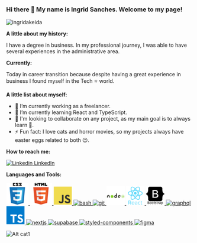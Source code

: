 ### Hi there 👋 My name is Ingrid Sanches. Welcome to my page!
<p align="left"> <img src="https://komarev.com/ghpvc/?username=ingridakeida&label=Profile%20views&color=0e75b6&style=flat" alt="ingridakeida" /> </p>

**A little about my history:**

I have a degree in business. In my professional journey, I was able to have several experiences in the administrative area. 

**Currently:**

Today in career transition because despite having a great experience in business I found myself in the Tech :star: world.

**A little list about myself:**
- 🔭 I’m currently working as a freelancer.
- 🌱 I’m currently learning React and TypeScript. 
- 👯 I'm looking to collaborate on any project, as my main goal is to always learn :heartbeat:.  
- ⚡ Fun fact: I love cats and horror movies, so my projects always have easter eggs related to both :wink:. 

**How to reach me:**

[![Linkedin](https://i.stack.imgur.com/gVE0j.png) LinkedIn](https://www.linkedin.com/in/ingrid-sanches/)&nbsp;
<!--My Portfolio []
My Blog []
My E-mail []
[I'm an inline-style link](https://www.google.com)-->

**Languages and Tools:**
<p align="left"> 
  <a href="https://www.w3schools.com/css/" target="_blank" rel="noreferrer"> 
    <img src="https://raw.githubusercontent.com/devicons/devicon/master/icons/css3/css3-original-wordmark.svg" alt="css3" width="60" height="60"/> 
  </a> 
  
  <a href="https://www.w3.org/html/" target="_blank" rel="noreferrer"> 
    <img src="https://raw.githubusercontent.com/devicons/devicon/master/icons/html5/html5-original-wordmark.svg" alt="html5" width="60" height="60"/> 
  </a> 
  
  <a href="https://developer.mozilla.org/en-US/docs/Web/JavaScript" target="_blank" rel="noreferrer"> 
    <img src="https://raw.githubusercontent.com/devicons/devicon/master/icons/javascript/javascript-original.svg" alt="javascript" width="50" height="50"/> 
  </a> 
  
  <a href="https://www.gnu.org/software/bash/" target="_blank" rel="noreferrer"> 
    <img src="https://www.vectorlogo.zone/logos/gnu_bash/gnu_bash-icon.svg" alt="bash" width="50" height="50"/> 
  </a>
  
  <a href="https://git-scm.com/" target="_blank" rel="noreferrer"> 
    <img src="https://www.vectorlogo.zone/logos/git-scm/git-scm-icon.svg" alt="git" width="50" height="50"/> 
  </a>
  
  <a href="https://nodejs.org" target="_blank" rel="noreferrer"> 
    <img src="https://raw.githubusercontent.com/devicons/devicon/master/icons/nodejs/nodejs-original-wordmark.svg" alt="nodejs" width="50" height="50"/> 
  </a> 
  
  <a href="https://reactjs.org/" target="_blank" rel="noreferrer"> 
    <img src="https://raw.githubusercontent.com/devicons/devicon/master/icons/react/react-original-wordmark.svg" alt="react" width="50" height="50"/> 
  </a> 
  
  <a href="https://getbootstrap.com" target="_blank" rel="noreferrer"> 
    <img src="https://raw.githubusercontent.com/devicons/devicon/master/icons/bootstrap/bootstrap-plain-wordmark.svg" alt="bootstrap" width="50" height="50"/> 
  </a>
  
  <a href="https://graphql.org" target="_blank" rel="noreferrer"> 
    <img src="https://www.vectorlogo.zone/logos/graphql/graphql-icon.svg" alt="graphql" width="50" height="50" background-color="#fff"/> 
  </a>
  
  <a href="https://www.typescriptlang.org/" target="_blank" rel="noreferrer"> 
    <img src="https://raw.githubusercontent.com/devicons/devicon/master/icons/typescript/typescript-original.svg" alt="typescript" width="50" height="50"/> 
  </a> 
    
  <a href="https://nextjs.org/" target="_blank" rel="noreferrer"> 
    <img src="https://cdn.worldvectorlogo.com/logos/nextjs-2.svg" alt="nextjs" width="40" height="40" /> 
  </a>

  <a href="https://supabase.com/" target="_blank" rel="noreferrer"> 
    <img src="https://d2eip9sf3oo6c2.cloudfront.net/tags/images/000/001/299/square_480/supabase-logo-icon_1.png" alt="supabase" width="50" height="50"/> 
  </a>

  <a href="https://styled-components.com/" target="_blank" rel="noreferrer"> 
    <img src="https://raw.githubusercontent.com/styled-components/brand/master/styled-components.png" alt="styled-components" width="50" height="50"/> 
  </a>
 
  <a href="https://www.figma.com/" target="_blank" rel="noreferrer"> 
    <img src="https://www.vectorlogo.zone/logos/figma/figma-icon.svg" alt="figma" width="50" height="50"/> 
  </a>

</p>

<!--[![Top Langs](https://github-readme-stats.vercel.app/api/top-langs/?username=IngridAkeida&show_icons=true&theme=tokyonight)
](https://github.com/anuraghazra/github-readme-stats)

[![GitHub Streak](https://github-readme-streak-stats.herokuapp.com?user=IngridAkeida&theme=radical&hide_border=true)](https://git.io/streak-stats)-->

<!-- [![Top Langs](https://github-readme-stats.vercel.app/api/top-langs/?username=IngridAkeida&layout=compact&theme=radical)](https://github.com/anuraghazra/github-readme-stats) -->

<!--![Alt cat1](https://media.giphy.com/media/FcqKy4Kj7XOK0hCW4g/giphy.gif)-->
![Alt cat1](https://media.giphy.com/media/xUPGcEliCc7bETyfO8/giphy.gif)

